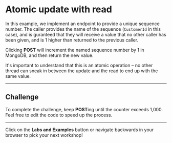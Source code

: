 # Atomic update with read

In this example, we implement an endpoint to provide a unique sequence number. The caller provides the name of the sequence (`CustomerId` in this case), and is guranteed that they will receive a value that no other caller has been given, and is 1 higher than returned to the previous caller.

Clicking **POST** will increment the named sequence number by 1 in MongoDB, and then return the new value.

It's important to understand that this is an atomic operation – no other thread can sneak in between the update and the read to end up with the same value.

---

## Challenge

To complete the challenge, keep **POST**ing until the counter exceeds 1,000. Feel free to edit the code to speed up the process.

---

Click on the **Labs and Examples** button or navigate backwards in your browser to pick your next workshop!